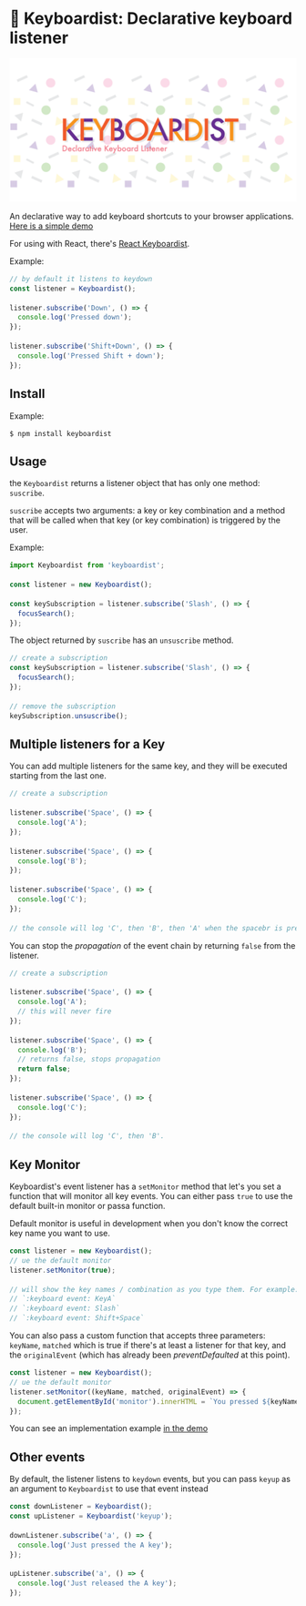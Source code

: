 # 🎹 Keyboardist: Declarative keyboard listener

![](assets/cover.png)

An declarative way to add keyboard shortcuts to your browser applications.
[Here is a simple demo](https://soska.github.io/keyboardist.js/docs/index.html)

For using with React, there's
[React Keyboardist](https://github.com/soska/react-keyboardist).

Example:

```javascript
// by default it listens to keydown
const listener = Keyboardist();

listener.subscribe('Down', () => {
  console.log('Pressed down');
});

listener.subscribe('Shift+Down', () => {
  console.log('Pressed Shift + down');
});
```

## Install

Example:

```
$ npm install keyboardist
```

## Usage

the `Keyboardist` returns a listener object that has only one method:
`suscribe`.

`suscribe` accepts two arguments: a key or key combination and a method that
will be called when that key (or key combination) is triggered by the user.

Example:

```javascript
import Keyboardist from 'keyboardist';

const listener = new Keyboardist();

const keySubscription = listener.subscribe('Slash', () => {
  focusSearch();
});
```

The object returned by `suscribe` has an `unsuscribe` method.

```javascript
// create a subscription
const keySubscription = listener.subscribe('Slash', () => {
  focusSearch();
});

// remove the subscription
keySubscription.unsuscribe();
```

## Multiple listeners for a Key

You can add multiple listeners for the same key, and they will be executed
starting from the last one.

```javascript
// create a subscription

listener.subscribe('Space', () => {
  console.log('A');
});

listener.subscribe('Space', () => {
  console.log('B');
});

listener.subscribe('Space', () => {
  console.log('C');
});

// the console will log 'C', then 'B', then 'A' when the spacebr is pressed.
```

You can stop the _propagation_ of the event chain by returning `false` from the
listener.

```javascript
// create a subscription

listener.subscribe('Space', () => {
  console.log('A');
  // this will never fire
});

listener.subscribe('Space', () => {
  console.log('B');
  // returns false, stops propagation
  return false;
});

listener.subscribe('Space', () => {
  console.log('C');
});

// the console will log 'C', then 'B'.
```

## Key Monitor

Keyboardist's event listener has a `setMonitor` method that let's you set a
function that will monitor all key events. You can either pass `true` to use the
default built-in monitor or passa function.

Default monitor is useful in development when you don't know the correct key
name you want to use.

```javascript
const listener = new Keyboardist();
// ue the default monitor
listener.setMonitor(true);

// will show the key names / combination as you type them. For example:
// `:keyboard event: KeyA`
// `:keyboard event: Slash`
// `:keyboard event: Shift+Space`
```

You can also pass a custom function that accepts three parameters: `keyName`,
`matched` which is true if there's at least a listener for that key, and the
`originalEvent` (which has already been _preventDefaulted_ at this point).

```javascript
const listener = new Keyboardist();
// ue the default monitor
listener.setMonitor((keyName, matched, originalEvent) => {
  document.getElementById('monitor').innerHTML = `You pressed ${keyName}`;
});
```

You can see an implementation example
[in the demo](https://soska.github.io/keyboardist.js/docs/index.html)

## Other events

By default, the listener listens to `keydown` events, but you can pass `keyup`
as an argument to `Keyboardist` to use that event instead

```javascript
const downListener = Keyboardist();
const upListener = Keyboardist('keyup');

downListener.subscribe('a', () => {
  console.log('Just pressed the A key');
});

upListener.subscribe('a', () => {
  console.log('Just released the A key');
});
```
